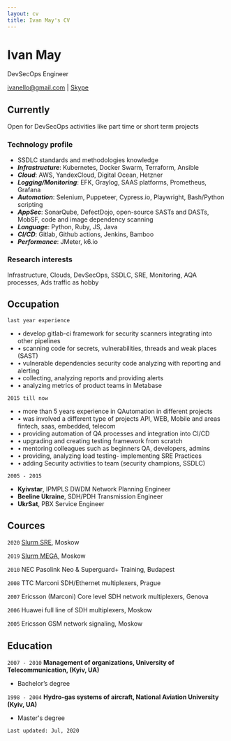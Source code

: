 ```yaml
---
layout: cv
title: Ivan May's CV
---
```

# Ivan May
DevSecOps Engineer

<div id="webaddress">
<a href="ivanello@gmail.com">ivanello@gmail.com</a>
| <a href="https://join.skype.com/invite/xW8q4gBQmfOv">Skype</a>
</div>


## Currently

Open for DevSecOps activities like part time or short term projects

### Technology profile

- SSDLC standards and methodologies knowledge
- ___Infrastructure___: Kubernetes, Docker Swarm, Terraform, Ansible
- ___Cloud___: AWS, YandexCloud, Digital Ocean, Hetzner
- ___Logging/Monitoring___: EFK, Graylog, SAAS platforms, Prometheus, Grafana
- ___Automation___: Selenium, Puppeteer, Cypress.io, Playwright, Bash/Python scripting
- ___AppSec___: SonarQube, DefectDojo, open-source  SASTs and DASTs, MobSF, code and image dependency scanning
- ___Language___: Python, Ruby, JS, Java
- ___CI/CD___: Gitlab, Github actions, Jenkins, Bamboo
- ___Performance___: JMeter, k6.io

### Research interests

Infrastructure, Clouds, DevSecOps, SSDLC, SRE, Monitoring, AQA processes, Ads traffic as hobby

## Occupation

`last year experience`
- • develop gitlab-ci framework for security scanners integrating into other pipelines
- • scanning code for secrets, vulnerabilities, threads and weak places (SAST)
- • vulnerable dependencies security code analyzing with reporting and alerting
- • collecting, analyzing reports and providing alerts
- • analyzing metrics of product teams in Metabase

`2015 till now`
- • more than 5 years experience in QAutomation in different projects
- • was involved a different type of projects API, WEB, Mobile and areas fintech, saas, embedded, telecom
- • providing automation of QA processes and integration into CI/CD
- • upgrading and creating testing framework from scratch
- • mentoring colleagues such as beginners QA, developers, admins
- • providing, analyzing load testing- implementing SRE Practices
- • adding Security activities to team (security champions, SSDLC)

`2005 - 2015`
- __Kyivstar__, IPMPLS DWDM Network Planning Engineer
- __Beeline Ukraine__, SDH/PDH Transmission Engineer
- __UkrSat__, PBX Service Engineer

## Cources

`2020`
[Slurm SRE](https://slurm.io/sre), Moskow

`2019`
[Slurm MEGA](https://slurm.io/mega), Moskow

`2010`
NEC Pasolink Neo & Superguard+ Training, Budapest

`2008`
TTC Marconi SDH/Ethernet multiplexers, Prague

`2007`
Ericsson (Marconi)  Core level SDH network multiplexers, Genova

`2006`
Huawei full line of SDH multiplexers, Moskow

`2005`
Ericsson GSM network signaling, Moskow

## Education

`2007 - 2010`
__Management of organizations, University of Telecommunication, (Kyiv, UA)__

- Bachelor’s degree

`1998 - 2004`
__Hydro-gas systems of aircraft, National Aviation University (Kyiv, UA)__

- Master's degree

`Last updated: Jul, 2020`
